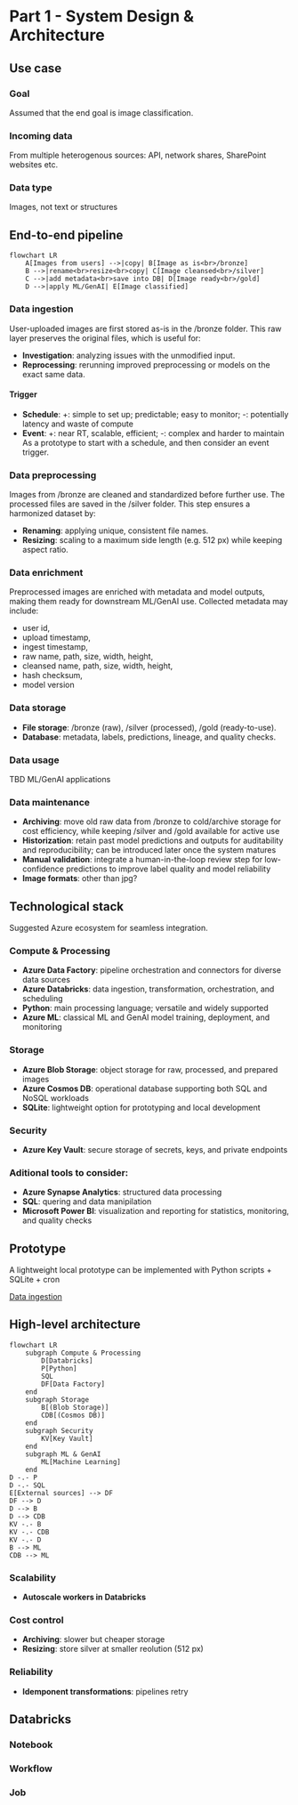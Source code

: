 # Part 1 - System Design & Architecture

## Use case

### Goal
Assumed that the end goal is image classification.

### Incoming data
From multiple heterogenous sources: API, network shares, SharePoint websites etc.

### Data type
Images, not text or structures

## End-to-end pipeline
```mermaid
flowchart LR
    A[Images from users] -->|copy| B[Image as is<br>/bronze]
    B -->|rename<br>resize<br>copy| C[Image cleansed<br>/silver]
    C -->|add metadata<br>save into DB| D[Image ready<br>/gold]
    D -->|apply ML/GenAI| E[Image classified]
```

### Data ingestion
User-uploaded images are first stored as-is in the /bronze folder.
This raw layer preserves the original files, which is useful for:
- **Investigation**: analyzing issues with the unmodified input.
- **Reprocessing**: rerunning improved preprocessing or models on the exact same data.

#### Trigger
- **Schedule**: +: simple to set up; predictable; easy to monitor; -: potentially latency and waste of compute 
- **Event**: +: near RT, scalable, efficient; -: complex and harder to maintain
As a prototype to start with a schedule, and then consider an event trigger.

### Data preprocessing
Images from /bronze are cleaned and standardized before further use.
The processed files are saved in the /silver folder. This step ensures a harmonized dataset by:
- **Renaming**: applying unique, consistent file names.
- **Resizing**: scaling to a maximum side length (e.g. 512 px) while keeping aspect ratio.

### Data enrichment
Preprocessed images are enriched with metadata and model outputs, making them ready for downstream ML/GenAI use.
Collected metadata may include:
- user id,
- upload timestamp,
- ingest timestamp,
- raw name, path, size, width, height,
- cleansed name, path, size, width, height,
- hash checksum,
- model version

### Data storage
- **File storage**: /bronze (raw), /silver (processed), /gold (ready-to-use).
- **Database**: metadata, labels, predictions, lineage, and quality checks.

### Data usage
TBD ML/GenAI applications

### Data maintenance
- **Archiving**: move old raw data from /bronze to cold/archive storage for cost efficiency, while keeping /silver and /gold available for active use
- **Historization**: retain past model predictions and outputs for auditability and reproducibility; can be introduced later once the system matures
- **Manual validation**: integrate a human-in-the-loop review step for low-confidence predictions to improve label quality and model reliability
- **Image formats**: other than jpg?

## Technological stack
Suggested Azure ecosystem for seamless integration.

### Compute & Processing
- **Azure Data Factory**: pipeline orchestration and connectors for diverse data sources
- **Azure Databricks**: data ingestion, transformation, orchestration, and scheduling
- **Python**: main processing language; versatile and widely supported
- **Azure ML**: classical ML and GenAI model training, deployment, and monitoring

### Storage
- **Azure Blob Storage**: object storage for raw, processed, and prepared images
- **Azure Cosmos DB**: operational database supporting both SQL and NoSQL workloads
- **SQLite**: lightweight option for prototyping and local development

### Security
- **Azure Key Vault**: secure storage of secrets, keys, and private endpoints

### Aditional tools to consider:
- **Azure Synapse Analytics**: structured data processing
- **SQL**: quering and data manipilation
- **Microsoft Power BI**: visualization and reporting for statistics, monitoring, and quality checks

## Prototype
A lightweight local prototype can be implemented with Python scripts + SQLite + cron

[Data ingestion](../notebooks/data_ingestion.ipynb)

## High-level architecture
```mermaid
flowchart LR
    subgraph Compute & Processing
        D[Databricks]
        P[Python]
        SQL
        DF[Data Factory]
    end
    subgraph Storage
        B[(Blob Storage)]
        CDB[(Cosmos DB)]
    end
    subgraph Security
        KV[Key Vault]
    end
    subgraph ML & GenAI
        ML[Machine Learning]
    end
D -.- P
D -.- SQL
E[External sources] --> DF
DF --> D
D --> B
D --> CDB
KV -.- B
KV -.- CDB
KV -.- D
B --> ML
CDB --> ML
```

### Scalability
- **Autoscale workers in Databricks**

### Cost control
- **Archiving**: slower but cheaper storage
- **Resizing**: store silver at smaller reolution (512 px)

### Reliability
- **Idemponent transformations**: pipelines retry

## Databricks
### Notebook
### Workflow
### Job